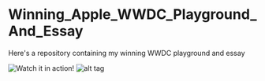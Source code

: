 # Winning_Apple_WWDC_Playground_And_Essay

Here's a repository containing my winning WWDC playground and essay

![Watch it in action!](https://www.youtube.com/watch?v=7k3RgBrN9vw)
![alt tag](https://github.com/kennybatista/Winning_Apple_WWDC_Playground_And_Essay/blob/master/award_email.png)


